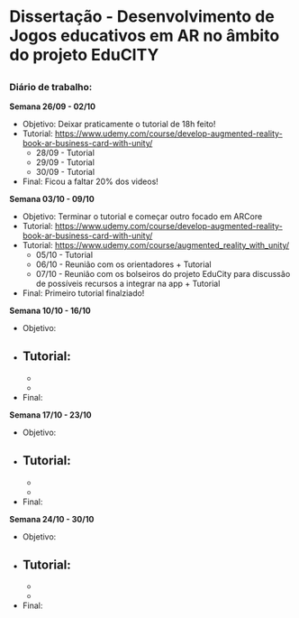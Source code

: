 # Dissertação - Desenvolvimento de Jogos educativos em AR no âmbito do projeto EduCITY
## 
### Diário de trabalho:
<b>Semana 26/09 - 02/10</b>
- Objetivo: Deixar praticamente o tutorial de 18h feito!
- Tutorial: https://www.udemy.com/course/develop-augmented-reality-book-ar-business-card-with-unity/
  - 28/09 - Tutorial
  - 29/09 - Tutorial
  - 30/09 - Tutorial
- Final: Ficou a faltar 20% dos videos!
   
<b>Semana 03/10 - 09/10</b>
- Objetivo: Terminar o tutorial e começar outro focado em ARCore
- Tutorial: https://www.udemy.com/course/develop-augmented-reality-book-ar-business-card-with-unity/
- Tutorial: https://www.udemy.com/course/augmented_reality_with_unity/
  - 05/10 - Tutorial
  - 06/10 - Reunião com os orientadores + Tutorial
  - 07/10 - Reunião com os bolseiros do projeto EduCity para discussão de possíveis recursos a integrar na app + Tutorial
- Final: Primeiro tutorial finalziado!
   
<b> Semana 10/10 - 16/10</b>
- Objetivo: 
- Tutorial:
  -  
  - 
  -
- Final:

<b> Semana 17/10 - 23/10</b>
- Objetivo: 
- Tutorial:
  -  
  - 
  -
- Final:

<b> Semana 24/10 - 30/10</b>
- Objetivo: 
- Tutorial:
  -  
  - 
  -
- Final:





